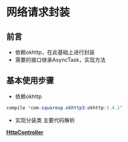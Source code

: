 # 网络请求封装

## 前言
* 依赖okhttp，在此基础上进行封装
* 需要的接口继承AsyncTask，实现方法

## 基本使用步骤
* 依赖okhttp
```java
compile 'com.squareup.okhttp3:okhttp:3.4.1'
```
* 实现分装类 主要代码解析

**[HttpController](https://github.com/nullWolf007/Android/blob/master/Java/HttpController.java)**
```java

```
